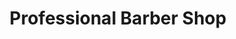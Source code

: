 ---
title: "Professional Barber Shop"
url: /jamaica-plain/professional-barber-shop/
shop: Friseur
---